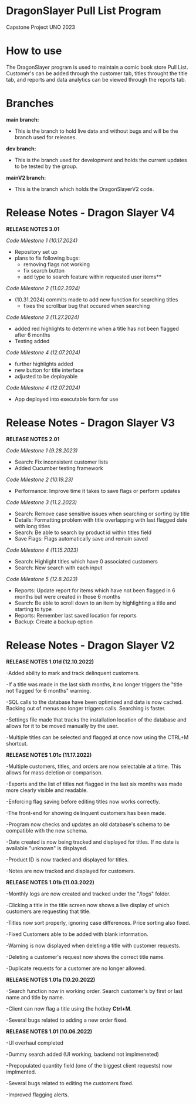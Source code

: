 # DragonSlayer Pull List Program
Capstone Project UNO 2023

# How to use

The DragonSlayer program is used to maintain a comic book store Pull List. Customer's can be added through the customer tab, titles throught the title tab, and reports and data analytics can be viewed through the reports tab.

# Branches

**main branch:** 
- This is the branch to hold live data and without bugs and will be the branch used for releases.
  
**dev branch:**
- This is the branch used for development and holds the current updates to be tested by the group.

**mainV2 branch:**
- This is the branch which holds the DragonSlayerV2 code.

# Release Notes - Dragon Slayer V4

**RELEASE NOTES 3.01**

*Code Milestone 1 (10.17.2024)*
  - Repository set up
  - plans to fix following bugs:
      - removing flags not working
      - fix search button
      - add type to search feature within requested user items**

*Code Milestone 2 (11.02.2024)*
  - (10.31.2024) commits made to add new function for searching titles
      - fixes the scrollbar bug that occured when searching

*Code Milestone 3 (11.27.2024)*
  - added red highlights to determine when a title has not been flagged after 6 months
  - Testing added
    
*Code Milestone 4 (12.07.2024)*
  - further highlights added
  - new button for title interface
  - adjusted to be deployable

*Code Milestone 4 (12.07.2024)*
  - App deployed into executable form for use

# Release Notes - Dragon Slayer V3

**RELEASE NOTES 2.01**

*Code Milestone 1 (9.28.2023)*
  - Search: Fix inconsistent customer lists
  - Added Cucumber testing framework

*Code Milestone 2 (10.19.23)*
  - Performance: Improve time it takes to save flags or perform updates

*Code Milestone 3 (11.2.2023)*
  - Search: Remove case sensitive issues when searching or sorting by title
  - Details: Formatting problem with title overlapping with last flagged date with long titles
  - Search: Be able to search by product id within titles field
  - Save Flags: Flags automatically save and remain saved

*Code Milestone 4 (11.15.2023)*
  - Search: Highlight titles which have 0 associated customers
  - Search: New search with each input

*Code Milestone 5 (12.8.2023)*
  - Reports: Update report for items which have not been flagged in 6 months but were created in those 6 months
  - Search: Be able to scroll down to an item by highlighting a title and starting to type
  - Reports: Remember last saved location for reports
  - Backup: Create a backup option

# Release Notes - Dragon Slayer V2

**RELEASE NOTES 1.01d (12.10.2022)**

-Added ability to mark and track delinquent customers.

-If a title was made in the last sixth months, it no longer triggers the "title not flagged for 6 months" warning.

-SQL calls to the database have been optimized and data is now cached. Backing out of menus no longer triggers calls. Searching is faster.

-Settings file made that tracks the installation location of the database and allows for it to be moved manually by the user.

-Multiple titles can be selected and flagged at once now using the CTRL+M shortcut.

**RELEASE NOTES 1.01c (11.17.2022)**

-Multiple customers, titles, and orders are now selectable at a time. This allows for mass deletion or comparison.

-Exports and the list of titles not flagged in the last six months was made more clearly visible and readable.

-Enforcing flag saving before editing titles now works correctly.

-The front-end for showing delinquent customers has been made.

-Program now checks and updates an old database's schema to be compatible with the new schema.

-Date created is now being tracked and displayed for titles. If no date is available "unknown" is displayed.

-Product ID is now tracked and displayed for titles.

-Notes are now tracked and displayed for customers.

**RELEASE NOTES 1.01b (11.03.2022)**

-Monthly logs are now created and tracked under the "/logs" folder.

-Clicking a title in the title screen now shows a live display of which customers are requesting that title.

-Titles now sort properly, ignoring case differences. Price sorting also fixed. 

-Fixed Customers able to be added with blank information.

-Warning is now displayed when deleting a title with customer requests.

-Deleting a customer's request now shows the correct title name.

-Duplicate requests for a customer are no longer allowed.

**RELEASE NOTES 1.01a (10.20.2022)**

-Search function now in working order. Search customer's by first or last name and title by name.

-Client can now flag a title using the hotkey **Ctrl+M**.

-Several bugs related to adding a new order fixed.

**RELEASE NOTES 1.01 (10.06.2022)**

-UI overhaul completed

-Dummy search added (UI working, backend not implmeneted)

-Prepopulated quantity field (one of the biggest client requests) now implmented.

-Several bugs related to editing the customers fixed.

-Improved flagging alerts.
